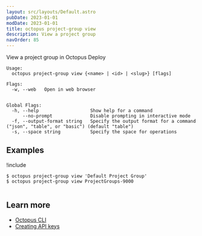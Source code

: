 ```yaml
---
layout: src/layouts/Default.astro
pubDate: 2023-01-01
modDate: 2023-01-01
title: octopus project-group view
description: View a project group
navOrder: 85
---
```


View a project group in Octopus Deploy


```
Usage:
  octopus project-group view {<name> | <id> | <slug>} [flags]

Flags:
  -w, --web   Open in web browser


Global Flags:
  -h, --help                   Show help for a command
      --no-prompt              Disable prompting in interactive mode
  -f, --output-format string   Specify the output format for a command ("json", "table", or "basic") (default "table")
  -s, --space string           Specify the space for operations

```

## Examples

!include <samples-instance>


```
$ octopus project-group view 'Default Project Group'
$ octopus project-group view ProjectGroups-9000


```

## Learn more

- [Octopus CLI](/docs/octopus-rest-api/cli)
- [Creating API keys](/docs/octopus-rest-api/how-to-create-an-api-key)
